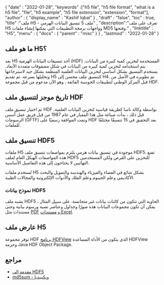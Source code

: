 {
  "date" : "2022-01-28",
  "keywords" :["h5 file", "h5 file format", "what is a h5 file", "file", "h5 example", "h5 file extension", "extension", "format"],
  "author" : {
    "display_name" : "Kashif Iqbal"
} ,
  "draft" : "false",
  "toc" : true,
  "title" :"ملف H5 - ملف 5 تنسيق البيانات الهرمي" ,
  "description":"تعرف على ملف H5 وواجهات برمجة التطبيقات التي يمكنها إنشاء ملفات MD5 وفتحها." ,
  "linktitle" : "H5",
  "menu" : {
    "docs" : {
      "parent" : "misc"
}
} ,
  "lastmod" : "2022-01-28"
}

## ما هو ملف H5؟

يعد H5 أحد تنسيقات البيانات الهرمية (HDF) المستخدمة لتخزين كمية كبيرة من البيانات. يتم استخدامه لتخزين كمية كبيرة من البيانات في شكل مصفوفات متعددة الأبعاد. يستخدم التنسيق بشكل أساسي لتخزين البيانات العلمية المنظمة بشكل جيد لاسترجاعها وتحليلها بسرعة. تم تقديم H5 كتنسيق ملف محسن إلى H4. تم تطويره في الأصل من قبل المركز الوطني لتطبيقات الحوسبة الفائقة ، وهو الآن مدعوم من قبل مجموعة HDF.

## تاريخ موجز لتنسيق ملف HDF

تم اختيار تنسيق ملف HDF بواسطة وكالة ناسا كطريقة قياسية لتخزين البيانات العلمية. قبل ذلك ، بدأت صياغة مثل هذا المعيار في عام 1987 من قبل فريق عمل أسس الرسومات (GFTF) وتمت الموافقة رسميًا على HDF بعد التحقيق في 15 تنسيقًا مختلفًا للملفات.

## تنسيق ملف HDF5

ملفات H5 موجودة في تنسيق بيانات هرمي يلتزم بمواصفات تنسيق ملف HDF5. تضع هذه المواصفات الهيكل العام لملف HDF5 للتخزين على القرص ولكن المستخدمين النهائيين لا يحتاجون إلى هذه التفاصيل الأساسية.

تُستخدم ملفات H5 بشكل شائع في الفضاء والفيزياء والهندسة والتمويل والبحث الأكاديمي وعلم الجينوم وعلم الفلك والأدوات الإلكترونية والمجالات الطبية.

### نموذج بيانات HDF5

يشبه ملف HDF5 الحاوية التي تتكون من كائنات بيانات غير متجانسة. على سبيل المثال ، يمكن أن تكون مجموعات البيانات هذه صورًا وجداول وعناصر نصية ورسوم بيانية وحتى مستندات مثل [PDF](/ar/pdf/) و [مستندات Excel](/ar/spreadsheet/).

## عارض ملف H5

توفر مجموعة HDF [برنامج HDFView](https://www.hdfgroup.org/solutions/hdf5/) الذي يتكون من الأداة المساعدة HDFView وحزمة Java HDF Object Package.

## مراجع

* [مقدمة إلى HDF5](http://portal.hdfgroup.org/display/HDF5/Introduction+to+HDF5)
* [md5sum - ويكيبيديا](https://en.wikipedia.org/wiki/Md5sum)

